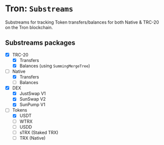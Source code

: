# Tron: `Substreams`

Substreams for tracking Token transfers/balances for both Native & TRC-20 on the Tron blockchain.

## Substreams packages

- [x] TRC-20
  - [x] Transfers
  - [x] Balances (using `SummingMergeTree`)
- [ ] Native
  - [x] Transfers
  - [ ] Balances
- [x] DEX
  - [x] JustSwap V1
  - [x] SunSwap V2
  - [x] SunPump V1
- [ ] Tokens
  - [x] USDT
  - [ ] WTRX
  - [ ] USDD
  - [ ] sTRX (Staked TRX)
  - [ ] TRX (Native)
